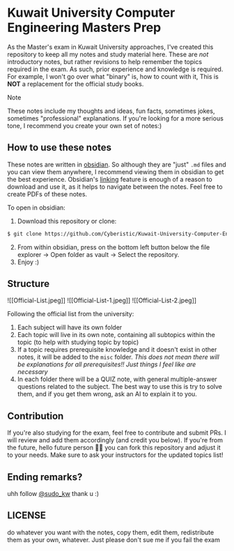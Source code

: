 # Kuwait University Computer Engineering Masters Prep

As the Master's exam in Kuwait University approaches, I've created this repository to keep all my notes and study material here. These are *not* introductory notes, but rather revisions to help remember the topics required in the exam. As such, prior experience and knowledge is required. For example, I won't go over what "binary" is, how to count with it, This is **NOT** a replacement for the official study books.



> [!Note] 
> These notes include my thoughts and ideas, fun facts, sometimes jokes, sometimes "professional" explanations. 
> If you're looking for a more serious tone, I recommend you create your own set of notes:)

## How to use these notes
These notes are written in [obsidian](https://obsidian.md/). So although they are "just" `.md` files and you can view them anywhere, I recommend viewing them in obsidian to get the best experience. Obsidian's [linking](https://help.obsidian.md/links) feature is enough of a reason to download and use it, as it helps to navigate between the notes. Feel free to create PDFs of these notes.

To open in obsidian:
1. Download this repository or clone:
```bash
$ git clone https://github.com/Cyberistic/Kuwait-University-Computer-Engineering-Masters-Prep-2025
```
2. From within obsidian, press on the bottom left button below the file explorer -> Open folder as vault -> Select the repository.
3. Enjoy :)

## Structure


![[Official-List.jpeg]]
![[Official-List-1.jpeg]]
![[Official-List-2.jpeg]]

Following the official list from the university: 
1. Each subject will have its own folder
2. Each topic will live in its own note, containing all subtopics within the topic (to help with studying topic by topic)
3. If a topic requires prerequisite knowledge and it doesn't exist in other notes, it will be added to the `misc` folder. *This does not mean there will be explanations for all prerequisites!! Just things I feel like are necessary*
4. In each folder there will be a QUIZ note, with general multiple-answer questions related to the subject. The best way to use this is try to solve them, and if you get them wrong, ask an AI to explain it to you.


## Contribution 
If you're also studying for the exam, feel free to contribute and submit PRs. I will review and add them accordingly (and credit you below). If you're from the future, hello future person 👋🏻 you can fork this repository and adjust it to your needs. Make sure to ask your instructors for the updated topics list!

## Ending remarks?
uhh follow [@sudo_kw](https://instagram.com/@sudo_kw) thank u :)


## LICENSE
do whatever you want with the notes, copy them, edit them, redistribute them as your own, whatever. Just please don't sue me if you fail the exam
